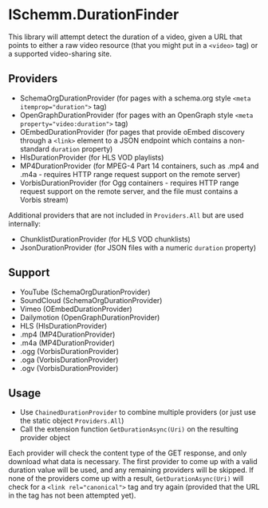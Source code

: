 # ISchemm.DurationFinder

This library will attempt detect the duration of a video, given a URL that
points to either a raw video resource (that you might put in a `<video>` tag)
or a supported video-sharing site.

## Providers

* SchemaOrgDurationProvider (for pages with a schema.org style `<meta itemprop="duration">` tag)
* OpenGraphDurationProvider (for pages with an OpenGraph style `<meta property="video:duration">` tag)
* OEmbedDurationProvider (for pages that provide oEmbed discovery through a `<link>` element to a JSON endpoint which contains a non-standard `duration` property)
* HlsDurationProvider (for HLS VOD playlists)
* MP4DurationProvider (for MPEG-4 Part 14 containers, such as .mp4 and .m4a - requires HTTP range request support on the remote server)
* VorbisDurationProvider (for Ogg containers - requires HTTP range request support on the remote server, and the file must contains a Vorbis stream)

Additional providers that are not included in `Providers.All` but are used internally:

* ChunklistDurationProvider (for HLS VOD chunklists)
* JsonDurationProvider (for JSON files with a numeric `duration` property)

## Support

* YouTube (SchemaOrgDurationProvider)
* SoundCloud (SchemaOrgDurationProvider)
* Vimeo (OEmbedDurationProvider)
* Dailymotion (OpenGraphDurationProvider)
* HLS (HlsDurationProvider)
* .mp4 (MP4DurationProvider)
* .m4a (MP4DurationProvider)
* .ogg (VorbisDurationProvider)
* .oga (VorbisDurationProvider)
* .ogv (VorbisDurationProvider)

## Usage

* Use `ChainedDurationProvider` to combine multiple providers (or just use the static object `Providers.All`)
* Call the extension function `GetDurationAsync(Uri)` on the resulting provider object

Each provider will check the content type of the GET response, and only
download what data is necessary. The first provider to come up with a valid
duration value will be used, and any remaining providers will be skipped. If
none of the providers come up with a result, `GetDurationAsync(Uri)` will
check for a `<link rel="canonical">` tag and try again (provided that the URL
in the tag has not been attempted yet).
